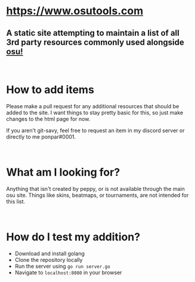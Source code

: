 # https://www.osutools.com

## A static site attempting to maintain a list of all 3rd party resources commonly used alongside <a target="_blank" href="https://osu.ppy.sh"> osu! </a>

<br>

# How to add items

Please make a pull request for any additional resources that should be added to the site. I want things to stay pretty basic for this, so just make changes to the html page for now.

If you aren't git-savy, feel free to request an item in my discord server or directly to me ponpar#0001.

<br>

# What am I looking for?

Anything that isn't created by peppy, or is not available through the main osu site. Things like skins, beatmaps, or tournaments, are not intended for this list. 

<br>

# How do I test my addition?

* Download and install golang
* Clone the repository locally
* Run the server using `go run server.go`
* Navigate to `localhost:8080` in your browser